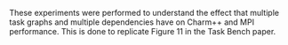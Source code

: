 These experiments were performed to understand the effect that multiple task graphs and multiple dependencies have on Charm++ and MPI performance.
This is done to replicate Figure 11 in the Task Bench paper.

